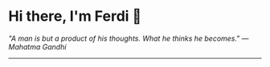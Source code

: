 <h1>Hi there, I'm Ferdi 👋</h1>

<p><em>
  "A man is but a product of his thoughts. What he thinks he becomes." — Mahatma Gandhi
</em></p>

---
